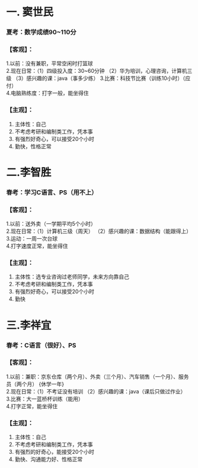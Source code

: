# 一. 窦世民
### 夏考：数学成绩90~110分
### 【客观】：
 1.以前：没有兼职，平常空闲时打篮球  
 2.现在日常：（1）四级投入度：30~60分钟 （2）华为培训，心理咨询，计算机三级 （3）感兴趣的课：java（事多少练）
 3.比赛：科技节比赛（训练10小时）（应付）  
 4.电脑熟练度：打字一般，能坐得住
### 【主观】：
 1. 主体性：自己  
 2. 不考虑考研和编制类工作，凭本事  
 3. 有强烈好奇心，可以接受20个小时  
 4. 勤快，性格正常
 
# 二.李智胜
### 春考：学习C语言、PS（用不上）
### 【客观】：
1.以前：送外卖（一学期平均5个小时）    
2.现在日常：（1）计算机三级（周天） （2）感兴趣的课：数据结构（能跟得上）  
3.运动：一周一次台球  
4.打字速度正常，能坐得住    
### 【主观】：
1. 主体性：选专业咨询过老师同学，未来方向靠自己  
2. 不考虑考研和编制类工作，凭本事   
3. 有强烈好奇心，可以接受20个小时  
4. 勤快  

# 三.李祥宜
### 春考：C语言（很好）、PS
### 【客观】：
1.以前：兼职：京东仓库（两个月）、外卖（三个月）、汽车销售（一个月）、服务员（两个月） {休学一年}    
2.现在日常：（1）不考证没有培训  （2）感兴趣的课：java（课后只做过作业）   
3.比赛：大一蓝桥杯训练（能用）  
4.打字正常，能坐得住
### 【主观】：
1. 主体性：自己  
2. 不考虑考研和编制类工作，凭本事  
3. 有强烈的好奇心，能接受20个小时  
4. 勤快、沟通能力好、性格正常




